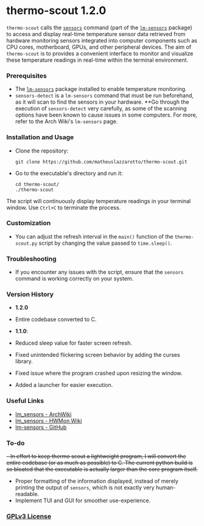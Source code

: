 # thermo-scout 1.2.0
`thermo-scout` calls the [`sensors`](https://www.commandlinux.com/man-page/man1/sensors.1.html) command (part of the [`lm-sensors`](https://archlinux.org/packages/?name=lm_sensors) package) to access and display real-time temperature sensor data retrieved from hardware monitoring sensors integrated into computer components such as CPU cores, motherboard, GPUs, and other peripheral devices. The aim of `thermo-scout` is to provides a convenient interface to monitor and visualize these temperature readings in real-time within the terminal environment.

### Prerequisites

- The [`lm-sensors`](https://archlinux.org/packages/?name=lm_sensors) package installed to enable temperature monitoring.
- `sensors-detect` is a `lm-sensors` command that must be run beforehand, as it will scan to find the sensors in your hardware. **Go through the execution of `sensors-detect` very carefully, as some of the scanning options have been known to cause issues in some computers. For more, refer to the Arch Wiki's `lm-sensors` page.

### Installation and Usage

- Clone the repository:
   ```
   git clone https://github.com/matheuslazzarotto/thermo-scout.git
   ```
- Go to the executable's directory and run it:
   ```
   cd thermo-scout/
   ./thermo-scout
   ```
The script will continuously display temperature readings in your terminal window. Use `Ctrl+C` to terminate the process.

### Customization

- You can adjust the refresh interval in the `main()` function of the `thermo-scout.py` script by changing the value passed to `time.sleep()`.

### Troubleshooting

- If you encounter any issues with the script, ensure that the `sensors` command is working correctly on your system.

### Version History

- **1.2.0**
- Entire codebase converted to C.

- **1.1.0**:
- Reduced sleep value for faster screen refresh.
- Fixed unintended flickering screen behavior by adding the curses library.
- Fixed issue where the program crashed upon resizing the window.
- Added a launcher for easier execution.

### Useful Links

- [lm_sensors - ArchWiki](https://wiki.archlinux.org/title/lm_sensors)
- [lm_sensors - HWMon Wiki](https://hwmon.wiki.kernel.org/lm_sensors)
- [lm-sensors - GitHub](https://github.com/lm-sensors/lm-sensors)

### To-do

~~- In effort to keep thermo scout a lightweight program, I will convert the entire codebase (or as much as possible) to C. The current python build is so bloated that the executable is actually larger than the core program itself.~~
- Proper formatting of the information displayed, instead of merely printing the output of `sensors`, which is not exactly very human-readable.
- Implement TUI and GUI for smoother use-experience.

### [GPLv3 License](https://www.gnu.org/licenses/gpl-3.0.en.html)
